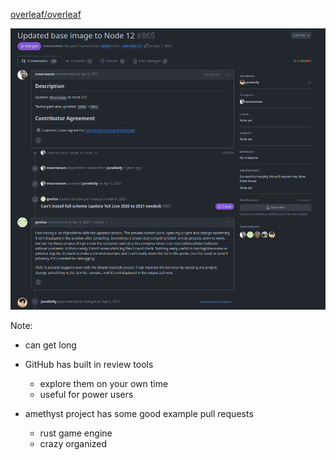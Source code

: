[overleaf/overleaf]

![example pull request](img/png/pr-example.png)

[overleaf/overleaf]: https://github.com/overleaf/overleaf

Note:

-   can get long
-   GitHub has built in review tools

    -   explore them on your own time
    -   useful for power users

-   amethyst project has some good example pull requests
    -   rust game engine
    -   crazy organized
